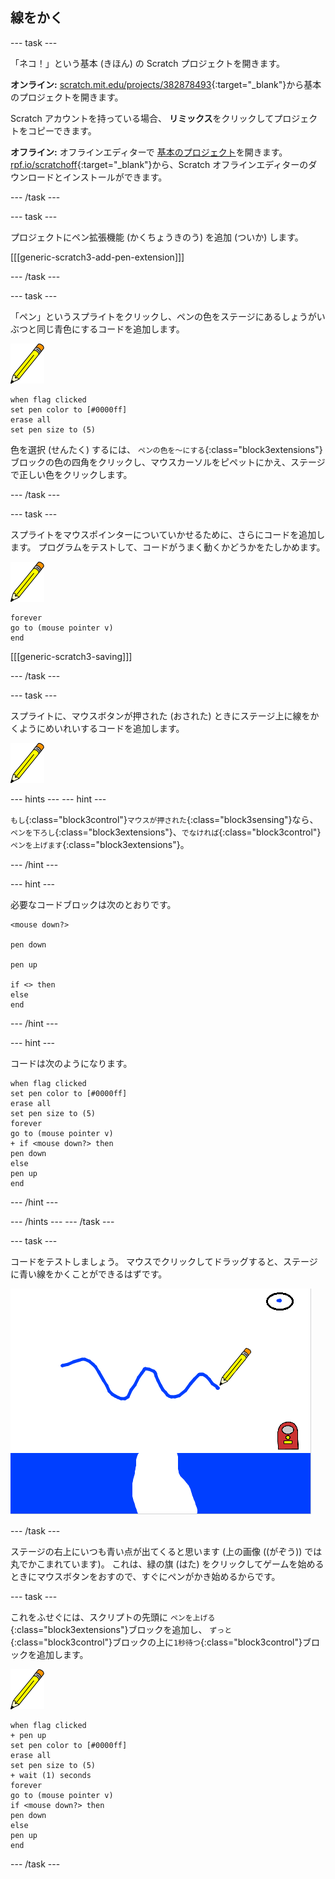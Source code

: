 ## 線をかく

--- task ---

「ネコ！」という基本 (きほん) の Scratch プロジェクトを開きます。

**オンライン:** [scratch.mit.edu/projects/382878493](https://scratch.mit.edu/projects/382878493){:target="_blank"}から基本のプロジェクトを開きます。

Scratch アカウントを持っている場合、 **リミックス**をクリックしてプロジェクトをコピーできます。

**オフライン:** オフラインエディターで [基本のプロジェクト](http://rpf.io/p/ja-JP/cats-go)を開きます。 [rpf.io/scratchoff](http://rpf.io/scratchoff){:target="_blank"}から、Scratch オフラインエディターのダウンロードとインストールができます。

--- /task ---

--- task ---

プロジェクトにペン拡張機能 (かくちょうきのう) を追加 (ついか) します。

[[[generic-scratch3-add-pen-extension]]]

--- /task ---

--- task ---

「ペン」というスプライトをクリックし、ペンの色をステージにあるしょうがいぶつと同じ青色にするコードを追加します。

![ペンスプライト](images/pen-sprite.png)

```blocks3
when flag clicked
set pen color to [#0000ff]
erase all
set pen size to (5)
```

色を選択 (せんたく) するには、 `ペンの色を〜にする`{:class="block3extensions"}ブロックの色の四角をクリックし、マウスカーソルをピペットにかえ、ステージで正しい色をクリックします。

--- /task ---

--- task ---

スプライトをマウスポインターについていかせるために、さらにコードを追加します。 プログラムをテストして、コードがうまく動くかどうかをたしかめます。

![ペンスプライト](images/pen-sprite.png)

```blocks3
forever
go to (mouse pointer v)
end
```

[[[generic-scratch3-saving]]]

--- /task ---

--- task ---

スプライトに、マウスボタンが押された (おされた) ときにステージ上に線をかくようにめいれいするコードを追加します。

![ペンスプライト](images/pen-sprite.png)

--- hints ---
 --- hint ---

`もし`{:class="block3control"}`マウスが押された`{:class="block3sensing"}なら、 `ペンを下ろし`{:class="block3extensions"}、`でなければ`{:class="block3control"}`ペンを上げます`{:class="block3extensions"}。

--- /hint ---

--- hint ---

必要なコードブロックは次のとおりです。

```blocks3
<mouse down?>

pen down

pen up

if <> then
else
end
```

--- /hint ---

--- hint ---

コードは次のようになります。

```blocks3
when flag clicked
set pen color to [#0000ff]
erase all
set pen size to (5)
forever
go to (mouse pointer v)
+ if <mouse down?> then
pen down
else
pen up
end
```

--- /hint ---

--- /hints --- --- /task ---

--- task ---

コードをテストしましょう。 マウスでクリックしてドラッグすると、ステージに青い線をかくことができるはずです。

![線をかく](images/draw-a-line.png)

--- /task ---

ステージの右上にいつも青い点が出てくると思います (上の画像 ((がぞう)) では丸でかこまれています)。 これは、緑の旗 (はた) をクリックしてゲームを始めるときにマウスボタンをおすので、すぐにペンがかき始めるからです。

--- task ---

これをふせぐには、スクリプトの先頭に `ペンを上げる`{:class="block3extensions"}ブロックを追加し、 `ずっと`{:class="block3control"}ブロックの上に`1秒待つ`{:class="block3control"}ブロックを追加します。

![ペンスプライト](images/pen-sprite.png)

```blocks3
when flag clicked
+ pen up
set pen color to [#0000ff]
erase all
set pen size to (5)
+ wait (1) seconds
forever
go to (mouse pointer v)
if <mouse down?> then
pen down
else
pen up
end
```

--- /task ---